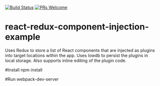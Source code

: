 [![Build Status](https://travis-ci.org/staticinstance/react-redux-component-injection-example.svg?branch=master)](https://travis-ci.org/staticinstance/react-redux-component-injection-example) [![PRs Welcome](https://img.shields.io/badge/PRs-welcome-brightgreen.svg)](http://makeapullrequest.com)

# react-redux-component-injection-example
Uses Redux to store a list of React components that are injected as plugins into target locations within the app. Uses lowdb to persist the plugins in local storage.  Also supports inline editing of the plugin code.

#Install
npm install

#Run
webpack-dev-server
